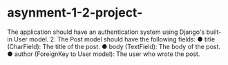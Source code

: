 # asynment-1-2-project-
The application should have an authentication system using Django's built-in User model. 2. The Post model should have the following fields: ● title (CharField): The title of the post. ● body (TextField): The body of the post. ● author (ForeignKey to User model): The user who wrote the post.
